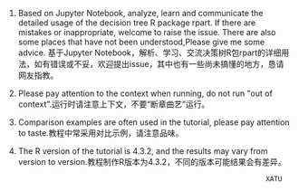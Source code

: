 1. Based on Jupyter Notebook, analyze, learn and communicate the detailed usage of the decision tree R package rpart. If there are mistakes or inappropriate, welcome to raise the issue. There are also some places that have not been understood,Please give me some advice. 基于Jupyter Notebook，解析、学习、交流决策树R包rpart的详细用法，如有错误或不妥，欢迎提出issue，其中也有一些尚未搞懂的地方，恳请网友指教。

1. Please pay attention to the context when running, do not run "out of context".运行时请注意上下文，不要“断章曲艺”运行。

1. Comparison examples are often used in the tutorial, please pay attention to taste.教程中常采用对比示例，请注意品味。

1. The R version of the tutorial is 4.3.2, and the results may vary from version to version.教程制作R版本为4.3.2，不同的版本可能结果会有差异。


                                                                    XATU
